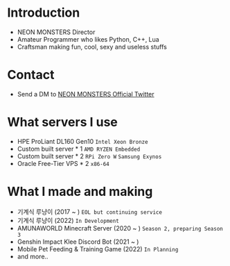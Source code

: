 # Introduction
- NEON MONSTERS Director
- Amateur Programmer who likes Python, C++, Lua
- Craftsman making fun, cool, sexy and useless stuffs

# Contact
- Send a DM to [NEON MONSTERS Official Twitter](https://twitter.com/neonmonsterskr)

# What servers I use
- HPE ProLiant DL160 Gen10 `Intel Xeon Bronze`
- Custom built server * 1 `AMD RYZEN Embedded`
- Custom built server * 2 `RPi Zero W` `Samsung Exynos`
- Oracle Free-Tier VPS * 2 `x86-64`

# What I made and making
- 기계식 루냥이 (2017 ~ ) `EOL but continuing service`
- 기계식 루냥이 (2022) `In Development`
- AMUNAWORLD Minecraft Server (2020 ~ ) `Season 2, preparing Season 3`
- Genshin Impact Klee Discord Bot (2021 ~ )
- Mobile Pet Feeding & Training Game (2022) `In Planning`
- and more..
